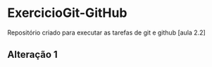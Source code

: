 # ExercicioGit-GitHub
Repositório criado para executar as tarefas de git e github [aula 2.2]

## Alteração 1